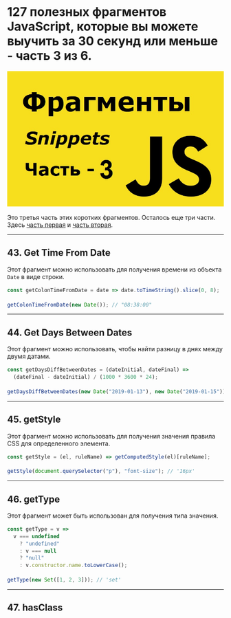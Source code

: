 # 127 полезных фрагментов JavaScript, которые вы можете выучить за 30 секунд или меньше - часть 3 из 6.

![logo](img/logo-3.jpg)

Это третья часть этих коротких фрагментов. Осталось еще три части. Здесь [часть первая](https://github.com/YaroslavW/trening-js/blob/master/Texts/JS-Snippets/1-part.md) и [часть вторая](https://github.com/YaroslavW/trening-js/blob/master/Texts/JS-Snippets/2-part.md).

---

## 43. Get Time From Date

Этот фрагмент можно использовать для получения времени из объекта `Date` в виде строки.

```javascript
const getColonTimeFromDate = date => date.toTimeString().slice(0, 8);

getColonTimeFromDate(new Date()); // "08:38:00"
```

---

## 44. Get Days Between Dates

Этот фрагмент можно использовать, чтобы найти разницу в днях между двумя датами.

```javascript
const getDaysDiffBetweenDates = (dateInitial, dateFinal) =>
  (dateFinal - dateInitial) / (1000 * 3600 * 24);

getDaysDiffBetweenDates(new Date("2019-01-13"), new Date("2019-01-15")); // 2
```

---

## 45. getStyle

Этот фрагмент можно использовать для получения значения правила CSS для определенного элемента.

```javascript
const getStyle = (el, ruleName) => getComputedStyle(el)[ruleName];

getStyle(document.querySelector("p"), "font-size"); // '16px'
```

---

## 46. getType

Этот фрагмент может быть использован для получения типа значения.

```javascript
const getType = v =>
  v === undefined
    ? "undefined"
    : v === null
    ? "null"
    : v.constructor.name.toLowerCase();

getType(new Set([1, 2, 3])); // 'set'
```

---

## 47. hasClass
